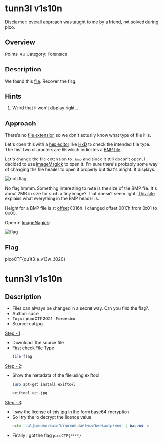 # tunn3l v1s10n

Disclaimer: overall approach was taught to me by a friend, not solved during pico.

## Overview

Points: 40
Category: Forensics

## Description

We found this [file](./tunn3l_v1s10n). Recover the flag.

## Hints

1. Weird that it won't display right...

## Approach

There's no [file extension](https://en.wikipedia.org/wiki/Filename_extension) so we don't actually know what type of file it is.

Let's open this with a [hex editor](https://en.wikipedia.org/wiki/Hex_editor) like [HxD](https://mh-nexus.de/en/hxd/) to check the intended file type. The first two characters are `BM` which indicates a [BMP file](https://fileinfo.com/extension/bmp).

Let's change the file extension to `.bmp` and since it still doesn't open, I decided to use [ImageMagick](https://imagemagick.org/index.php) to open it. I'm sure there's probably some way of changing the file header to open it properly but that's alright. It displays:

![notaflag](./notaflag.png)

No flag hmmm. Something interesting to note is the size of the BMP file. It's about 2MB in size for such a tiny image? That doesn't seem right. [This site](http://www.ece.ualberta.ca/~elliott/ee552/studentAppNotes/2003_w/misc/bmp_file_format/bmp_file_format.htm) explains what everything in the BMP header is.

Height for a BMP file is at [offset](http://www.novell.com/documentation/ndsv8/usnds/c1help/novell_common/hexeditor.html) 0016h. I changed offset 0017h from 0x01 to 0x03.

Open in [ImageMagick](https://imagemagick.org/index.php):

![flag](./flag.png)

## Flag

picoCTF{qu1t3_a_v13w_2020}



# tunn3l v1s10n

## Description
- Files can always be changed in a secret way. Can you find the flag?.
- Author: susie
- Tags  : picoCTF2021 , Forensics
- Source: cat.jpg

<ins>Step - 1</ins> :
- Download The source file
- First check File Type
   ```sh
   file flag
   ```
<ins>Step - 2</ins>:
- Show the metadata of the file using exiftool
   ```sh
   sudo apt-get install exiftool
   
   exiftool cat.jpg
   ```

<ins>Step - 3</ins>:
- I saw the license of this jpg in the form base64 encryption
- So i try the to decrypt the licence value
  ```sh
  echo "cGljb0NURnt0aGVfbTN0YWRhdGFfMXNfbW9kaWZpZWR9" | base64 -d
  ```
- Finally i got the flag `picoCTF{****}`
